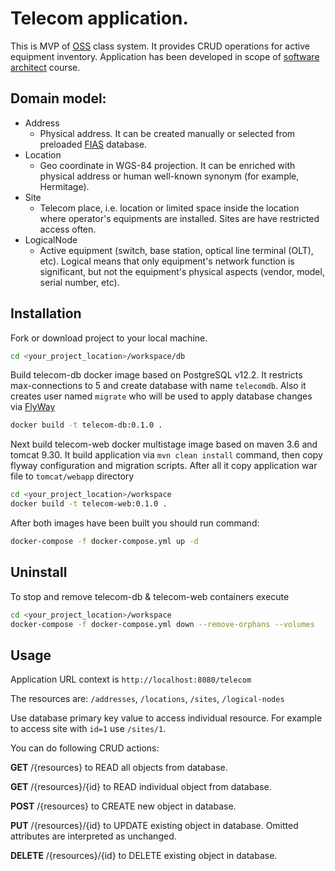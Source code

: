 # Telecom application.
This is MVP of [OSS](https://en.wikipedia.org/wiki/Operations_support_system) class system. It provides CRUD operations for active equipment inventory.
Application has been developed in scope of [software architect](https://otus.ru/lessons/arhitektor-po/) course.

## Domain model:
* Address
	* Physical address. It can be created manually or selected from preloaded [FIAS](https://fias.nalog.ru/) database.
* Location 
	* Geo coordinate in WGS-84 projection. It can be enriched with physical address or human well-known synonym (for example, Hermitage).
* Site 
	* Telecom place, i.e. location or limited space inside the location where operator's equipments are installed. Sites are have restricted access often.
* LogicalNode 
	* Active equipment (switch, base station, optical line terminal (OLT), etc). Logical means that only equipment's network function is significant, but not the equipment's physical aspects (vendor, model, serial number, etc).

## Installation
Fork or download project to your local machine.
```bash
cd <your_project_location>/workspace/db
```

Build telecom-db docker image based on PostgreSQL v12.2. It restricts max-connections to 5 and create database with name `telecomdb`.
Also it creates user named `migrate` who will be used to apply database changes via [FlyWay](https://flywaydb.org/)
```bash
docker build -t telecom-db:0.1.0 .
```

Next build telecom-web docker multistage image based on maven 3.6 and tomcat 9.30. It build application via `mvn clean install` command, then copy flyway configuration and migration scripts. After all it copy application war file to `tomcat/webapp` directory
```bash
cd <your_project_location>/workspace
docker build -t telecom-web:0.1.0 .
```

After both images have been built you should run command:
```bash
docker-compose -f docker-compose.yml up -d
```

## Uninstall
To stop and remove telecom-db & telecom-web containers execute
```bash
cd <your_project_location>/workspace
docker-compose -f docker-compose.yml down --remove-orphans --volumes
```

## Usage

Application URL context is `http://localhost:8080/telecom`

The resources are: `/addresses`, `/locations`, `/sites`, `/logical-nodes`

Use database primary key value to access individual resource. For example to access site with `id=1` use `/sites/1`.

You can do following CRUD actions:

**GET** /{resources} to READ all objects from database.

**GET** /{resources}/{id} to READ individual object from database.

**POST** /{resources} to CREATE new object in database.

**PUT** /{resources}/{id} to UPDATE existing object in database. Omitted attributes are interpreted as unchanged.

**DELETE** /{resources}/{id} to DELETE existing object in database.